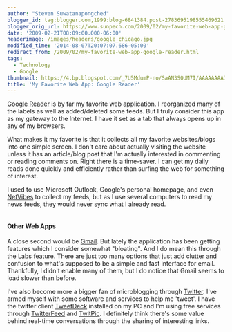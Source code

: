 ```yaml
---
author: "Steven Suwatanapongched"
blogger_id: tag:blogger.com,1999:blog-6841384.post-2783695198555469621
blogger_orig_url: https://www.sunpech.com/2009/02/my-favorite-web-app-google-reader.html
date: '2009-02-21T08:09:00.000-06:00'
headerimage: /images/headers/google_chicago.jpg
modified_time: '2014-08-07T20:07:07.686-05:00'
redirect_from: /2009/02/my-favorite-web-app-google-reader.html
tags:
  - Technology
  - Google
thumbnail: https://4.bp.blogspot.com/_7U5MdumP-no/SaAN3S0UM7I/AAAAAAAAIlY/N6u2xBcHWg0/s600/google_reader_screenshot.png
title: 'My Favorite Web App: Google Reader'
---
```



<a href="https://reader.google.com">Google Reader</a> is by far my favorite web application.  I reorganized many of the labels as well as added/deleted some feeds.  But I truly consider this app as my gateway to the Internet.  I have it set as a tab that always opens up in any of my browsers.

What makes it my favorite is that it collects all my favorite websites/blogs into one simple screen.  I don't care about actually visiting the website unless it has an article/blog post that I'm actually interested in commenting or reading comments on.  Right there is a time-saver.  I can get my daily reads done quickly and efficiently rather than surfing the web for something of interest.

I used to use Microsoft Outlook, Google's personal homepage, and even <a href="https://www.netvibes.com">NetVibes</a> to collect my feeds, but as I use several computers to read my news feeds, they would never sync what I already read.

<a href="https://4.bp.blogspot.com/_7U5MdumP-no/SaAN3S0UM7I/AAAAAAAAIlY/N6u2xBcHWg0/s600-h/google_reader_screenshot.png" alt=""><img   src="https://4.bp.blogspot.com/_7U5MdumP-no/SaAN3S0UM7I/AAAAAAAAIlY/N6u2xBcHWg0/s400/google_reader_screenshot.png" alt="" border="0" id="BLOGGER_PHOTO_ID_5305255604637676466" /></a>

#### Other Web Apps
A close second would be <a href="https://mail.google.com">Gmail</a>.  But lately the application has been getting features which I consider somewhat "bloating".  And I do mean this through the Labs feature.  There are just too many options that just add clutter and confusion to what's supposed to be a simple and fast interface for email.  Thankfully, I didn't enable many of them, but I do notice that Gmail seems to load slower than before.

I've also become more a bigger fan of microblogging through <a href="https://www.twitter.com">Twitter</a>.  I've armed myself with some software and services to help me 'tweet'.  I have the twitter client <a href="https://www.tweetdeck.com">TweetDeck</a> installed on my PC and I'm using free services through <a href="https://twitterfeed.com">TwitterFeed</a> and <a href="https://twitpic.com">TwitPic</a>.  I definitely think there's some value behind real-time conversations through the sharing of interesting links.